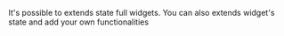 It's possible to extends state full widgets.
You can also extends widget's state and add your own functionalities